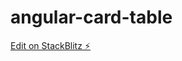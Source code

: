 # angular-card-table

[Edit on StackBlitz ⚡️](https://stackblitz.com/edit/stackblitz-starters-nb2ppo)